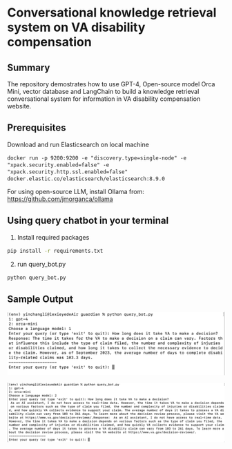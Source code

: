 # Conversational knowledge retrieval system on VA disability compensation

## Summary
The repository demostrates how to use GPT-4, Open-source model Orca Mini, vector database and LangChain to build a knowledge retrieval conversational system for information in VA disability compensation website. 

## Prerequisites

Download and run Elasticsearch on local machine
```
docker run -p 9200:9200 -e "discovery.type=single-node" -e "xpack.security.enabled=false" -e "xpack.security.http.ssl.enabled=false" docker.elastic.co/elasticsearch/elasticsearch:8.9.0
```
For using open-source LLM, install Ollama from: https://github.com/jmorganca/ollama

## Using query chatbot in your terminal

1. Install required packages
```bash
pip install -r requirements.txt
```

2. run query_bot.py 
```bash
python query_bot.py 
```

## Sample Output
![Output from GPT4, Openai embedding, and ElasticSearch](pics/GPT4_Example.png)

![Output from Orca Mini, e5 embedding, and ElasticSearch](pics/Orca_Mini_Example.png)





